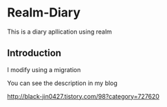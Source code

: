 # Realm-Diary

This is a diary apllication using realm


Introduction
------------

I modify using a migration

You can see the description in my blog

http://black-jin0427.tistory.com/98?category=727620


